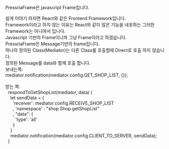 <p>PressriaFrame은 javascript Frame입니다.</p>
<div>쉽게 이야기 하자면 React와 같은 Frontend Framework입니다.</div>
<div>Framework이라고 하지 않는 이유는 React와 같이 많은 기능을 내포하는 그러한 Framework는 아니여서 입니다. </div>
<div>Javascript 기반의 Frame이니까 그냥 Frame이라고 하겠습니다.</div>
<div>PressriaFrame은 Message기반의 frame입니다.</div>
<div>하나의 정의된 Class(Mediator)는 다른 Class를 호출할때 Direct로 호출 하지 않습니다.</div>
<div>정의된 Message를 data와 함께 호출 합니다.</div>
<div>보내는쪽: <br> mediator.notification(mediator.config.GET_SHOP_LIST, {});</div>
<br>
<div>받는 쪽:<br> &nbsp&nbsprespondToGetShopList(mediator, data) {<br>
&nbsp&nbsp&nbsp&nbsplet sendData = {<br>
&nbsp&nbsp&nbsp&nbsp&nbsp&nbsp'receiver': mediator.config.RECEIVE_SHOP_LIST<br>
&nbsp&nbsp&nbsp&nbsp&nbsp&nbsp, 'namespace' : "shop.Shop.getShopList"<br>
&nbsp&nbsp&nbsp&nbsp&nbsp&nbsp, "data": {<br>
&nbsp&nbsp&nbsp&nbsp&nbsp&nbsp&nbsp&nbsp'type': 'all'<br>
&nbsp&nbsp&nbsp&nbsp&nbsp&nbsp}<br>
&nbsp&nbsp&nbsp&nbsp}<br>
&nbsp&nbsp&nbsp&nbspmediator.notification(mediator.config.CLIENT_TO_SERVER, sendData);<br>
&nbsp&nbsp}<br>
</div>
